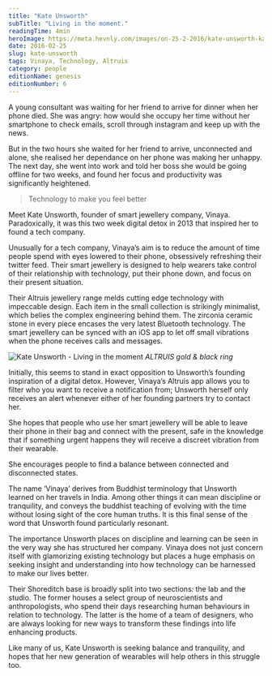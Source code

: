 ```yaml
---
title: "Kate Unsworth"
subTitle: "Living in the moment."
readingTime: 4min
heroImage: https://meta.hevnly.com/images/on-25-2-2016/kate-unsworth-kate-unsworth-hero.jpg
date: 2016-02-25
slug: kate-unsworth
tags: Vinaya, Technology, Altruis
category: people
editionName: genesis
editionNumber: 6
---
```


A young consultant was waiting for her friend to arrive for dinner when her phone died. She was angry: how would she occupy her time without her smartphone to check emails, scroll through instagram and keep up with the news.

But in the two hours she waited for her friend to arrive, unconnected and alone, she realised her dependance on her phone was making her unhappy. The next day, she went into work and told her boss she would be going offline for two weeks, and found her focus and productivity was significantly heightened.

>Technology to make you feel better

Meet Kate Unsworth, founder of smart jewellery company, Vinaya. Paradoxically, it was this two week digital detox in 2013 that inspired her to found a tech company.

Unusually for a tech company, Vinaya’s aim is to reduce the amount of time people spend with eyes lowered to their phone, obsessively refreshing their twitter feed. Their smart jewellery is designed to help wearers take control of their relationship with technology, put their phone down, and focus on their present situation.

Their Altruis jewellery range melds cutting edge technology with impeccable design. Each item in the small collection is strikingly minimalist, which belies the complex engineering behind them. The zirconia ceramic stone in every piece encases the very latest Bluetooth technology. The smart jewellery can be synced with an iOS app to let off small vibrations when the phone receives calls and messages.

![Kate Unsworth - Living in the moment](https://meta.hevnly.com/images/on-25-2-2016/kate-unsworth-a.jpg)
*ALTRUIS gold & black ring*

Initially, this seems to stand in exact opposition to Unsworth’s founding inspiration of a digital detox. However, Vinaya’s Altruis app allows you to filter who you want to receive a notification from; Unsworth herself only receives an alert whenever either of her founding partners try to contact her.

She hopes that people who use her smart jewellery will be able to leave their phone in their bag and connect with the present, safe in the knowledge that if something urgent happens they will receive a discreet vibration from their wearable.

She encourages people to find a balance between connected and disconnected states.

The name ‘Vinaya’ derives from Buddhist terminology that Unsworth learned on her travels in India. Among other things it can mean discipline or tranquility, and conveys the buddhist teaching of evolving with the time without losing sight of the core human truths. It is this final sense of the word that Unsworth found particularly resonant.

The importance Unsworth places on discipline and learning can be seen in the very way she has structured her company. Vinaya does not just concern itself with glamorizing existing technology but places a huge emphasis on seeking insight and understanding into how technology can be harnessed to make our lives better.

Their Shoreditch base is broadly split into two sections: the lab and the studio. The former houses a select group of neuroscientists and anthropologists, who spend their days researching human behaviours in relation to technology. The latter is the home of a team of designers, who are always looking for new ways to transform these findings into life enhancing products.

Like many of us, Kate Unsworth is seeking balance and tranquility, and hopes that her new generation of wearables will help others in this struggle too.
